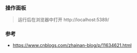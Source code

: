 ### 操作面板
> 运行后在浏览器中打开 http://localhost:5389/

### 参考
* https://www.cnblogs.com/zhainan-blog/p/11634621.html
